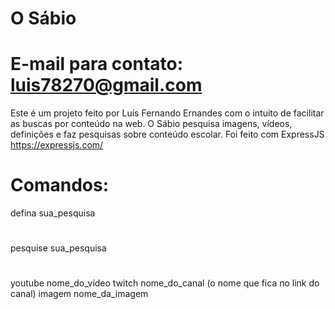 # O Sábio
# E-mail para contato: luis78270@gmail.com

Este é um projeto feito por Luís Fernando Ernandes com o intuito de facilitar as buscas por conteúdo na web.
O Sábio pesquisa imagens, vídeos, definições e faz pesquisas sobre conteúdo escolar.
Foi feito com ExpressJS https://expressjs.com/

# Comandos:
defina sua_pesquisa
#
pesquise sua_pesquisa
#
youtube nome_do_vídeo
twitch nome_do_canal (o nome que fica no link do canal)
imagem nome_da_imagem
